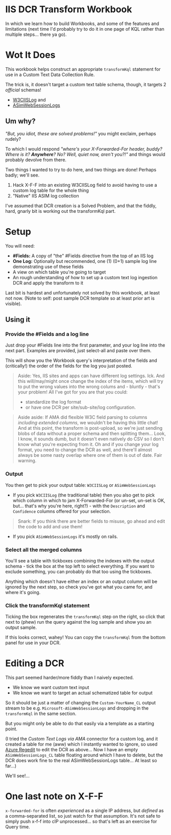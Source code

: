 # IIS DCR Transform Workbook

In which we learn how to build Workbooks, and some of the features and limitations (next time I'd probably try to do it in one page of KQL rather than multiple steps... there ya go).

# Wot It Does

This workbook helps construct an appropriate `transformKql` statement for use in a Custom Text Data Collection Rule.

The trick is, it doesn't target a custom text table schema, though, it targets 2 _official_ schemas!
- [W3CIISLog](https://learn.microsoft.com/en-us/azure/azure-monitor/reference/tables/w3ciislog) and
- [ASimWebSessionLogs](https://learn.microsoft.com/en-us/azure/azure-monitor/reference/tables/asimwebsessionlogs)

## Um why?

_"But, you idiot, these are solved problems!"_ you might exclaim, perhaps rudely? 

To which I would respond _"where's your X-Forwarded-For header, buddy? Where is it? **Anywhere**? No? Well, quiet now, aren't you?!"_ and things would probably devolve from there.

Two things I wanted to try to do here, and two things are done! Perhaps badly; we'll see.

1. Hack X-F-F into an existing W3CIISLog field to avoid having to use a custom log table for the whole thing
2. "Native" IIS ASIM log collection

I've assumed that DCR creation is a Solved Problem, and that the fiddly, hard, gnarly bit is working out the transformKql part.

# Setup

You will need:
- **#Fields:** A copy of "the" #Fields directive from the top of an IIS log
- **One Log:** Optionally but recommended, one (1) (0+1) sample log line demonstrating use of these fields
- A view on which table you're going to target
- An rough understanding of how to set up a custom text log ingestion DCR and apply the transform to it

Last bit is hardest and unfortunately not solved by this workbook, at least not now. (Note to self: post sample DCR template so at least prior art is visible).

## Using it

### Provide the #Fields and a log line

Just drop your #Fields line into the first parameter, and your log line into the next part. Examples are provided, just select-all and paste over them.

This will show you the Workbook query's interpretation of the fields and (critically!) the order of the fields for the log you just posted.

> Aside: Yes, IIS sites and apps can have different log settings. Ick. And this will/may/might once change the index of the items, which will try to put the wrong values into the wrong colums and - bluntly - that's your problem! All I've got for you are that you could:
> - standardize the log format 
> - or have one DCR per site/sub-site/log configuration.

> Aside aside: If AMA did flexible W3C field parsing to columns _including extended columns_, we wouldn't be having this little chat! And at this point, the transform is post-upload, so we're just sending blobs of data without a proper schema and then splitting them... Look, I know, it sounds dumb, but it doesn't even natively do CSV so I don't know what you're expecting from it. Oh and if you change your log format, you need to change the DCR as well, and there'll almost always be some nasty overlap where one of them is out of date. Fair warning.

### Output

You then get to pick your output table: `W3CIISLog` or `ASimWebSessionLogs`

- If you pick `W3CIISLog` (the traditional table) then you also get to pick which column in which to jam X-Forwarded-For (or un-set, un-set is OK, but... that's why you're here, right?) - with the `Description` and `Confidence` columns offered for your selection. 

> Snark: If you think there are better fields to misuse, go ahead and edit the code to add and use them!

- If you pick `ASimWebSessionLogs` it's mostly on rails.

### Select all the merged columns

You'll see a table with tickboxes combining the indexes with the output schema - tick the box at the top left to select everything. If you want to exclude something, you can probably do that too using the tickboxes.

Anything which doesn't have either an index or an output column will be ignored by the next step, so check you've got what you came for, and where it's going.

### Click the transformKql statement

Ticking the box regenerates the `transformKql` step on the right, so click that next to (phew) run the query against the log sample and show you an output sample.

If this looks correct, wahey! You can copy the `transformKql` from the bottom panel for use in your DCR.

# Editing a DCR

This part seemed harder/more fiddly than I naively expected.

- We know we want custom text input
- We know we want to target an actual schematized table for output

So it should be just a matter of changing the `Custom-YourName_CL` output stream to be e.g. `Microsoft-ASimWebSessionLogs` and dropping in the `transformKql` in the same section.

But you might only be able to do that easily via a template as a starting point. 

(I tried the _Custom Text Logs via AMA_ connector for a custom log, and it created a table for me (aww) which I instantly wanted to ignore, so used [Azure Regedit](https://tristank.substack.com/i/160556249/how-to-azure-regedit) to edit the DCR as above... Now I have an empty `ASimWebSessionLogs_CL` table floating around which I have to delete, but the DCR does work fine to the real ASimWebSessionLogs table... At least so far...)

We'll see!...

# One last note on X-F-F
`x-forwarded-for` is often _experienced_ as a single IP address, but _defined_ as a comma-separated list, so just watch for that assumption. It's not safe to simply push x-f-f into cIP unprocessed... so that's left as an exercise for Query time.
